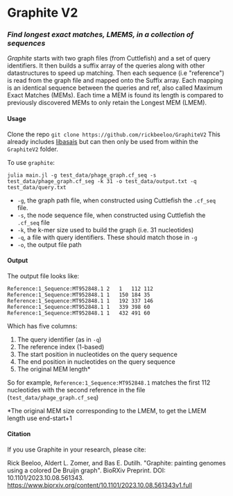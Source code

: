 # Graphite V2
### _Find longest exact matches, LMEMS, in a collection of sequences_

_Graphite_ starts with two graph files (from Cuttlefish) and a set of query identifiers. It then builds a suffix array of the queries along with other datastructures to speed up matching. Then each sequence (i.e "reference") is read from the graph file and mapped onto the Suffix array. Each mapping is an identical sequence between the queries and ref, also called Maximum Exact Matches (MEMs). Each time a MEM is found its length is compared to previously discovered MEMs to only retain the Longest MEM (LMEM). 


#### Usage
Clone the repo 
`git clone https://github.com/rickbeeloo/GraphiteV2` 
This already includes [libasais](https://github.com/IlyaGrebnov/libsais) but can then only be used from within the `GraphiteV2` folder.

To use `graphite`:

`julia main.jl -g test_data/phage_graph.cf_seq -s test_data/phage_graph.cf_seg -k 31 -o test_data/output.txt -q test_data/query.txt`

- `-g`,  the graph path file, when constructed using Cuttlefish the `.cf_seq` file.
- `-s`, the node sequence file, when constructed using Cuttlefish the `.cf_seq` file 
- `-k`, the k-mer size used to build the graph (i.e. 31 nucleotides)
- `-q`, a file with query identifiers. These should match those in `-g` 
- `-o`, the output file path


#### Output 
The output file looks like:
```
Reference:1_Sequence:MT952848.1	2	1	112	112
Reference:1_Sequence:MT952848.1	1	150	184	35
Reference:1_Sequence:MT952848.1	1	192	337	146
Reference:1_Sequence:MT952848.1	1	339	398	60
Reference:1_Sequence:MT952848.1	1	432	491	60
```

Which has five columns:
1) The query identifier (as in `-q`)
2) The reference index (1-based)
2) The start position in nucleotides on the query sequence 
3) The end position in nucleotides on the query sequence 
4) The original MEM length*

So for example, `Reference:1_Sequence:MT952848.1` matches the first 112 nucleotides with the second reference in the file (`test_data/phage_graph.cf_seq`)

*The original MEM size corresponding to the LMEM, to get the LMEM length use end-start+1

#### Citation 

If you use Graphite in your research, please cite:

Rick Beeloo, Aldert L. Zomer, and Bas E. Dutilh. "Graphite: painting genomes using a colored De Bruijn graph". BioRXiv Preprint. DOI: 10.1101/2023.10.08.561343.
https://www.biorxiv.org/content/10.1101/2023.10.08.561343v1.full
